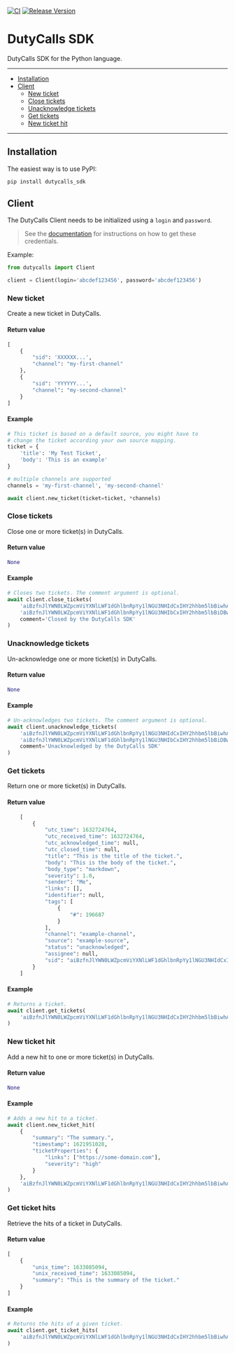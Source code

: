 [![CI](https://github.com/transceptor-technology/python-dutycalls-sdk/workflows/CI/badge.svg)](https://github.com/transceptor-technology/python-dutycalls-sdk/actions)
[![Release Version](https://img.shields.io/github/release/transceptor-technology/python-dutycalls-sdk)](https://github.com/transceptor-technology/python-dutycalls-sdk/releases)

# DutyCalls SDK

DutyCalls SDK for the Python language.

---

- [Installation](#installation)
- [Client](#client)
  - [New ticket](#new-ticket)
  - [Close tickets](#close-tickets)
  - [Unacknowledge tickets](#unacknowledge-tickets)
  - [Get tickets](#get-tickets)
  - [New ticket hit](#new-ticket-hit)

---

## Installation

The easiest way is to use PyPI:

```bash
pip install dutycalls_sdk
```

## Client

The DutyCalls Client needs to be initialized using a `login` and `password`.

> See the [documentation](https://docs.dutycalls.me/rest-api/authentication/) for instructions on how to get these credentials.

Example:

```python
from dutycalls import Client

client = Client(login='abcdef123456', password='abcdef123456')
```

### New ticket

Create a new ticket in DutyCalls.

#### Return value

```python
[
    {
        "sid": 'XXXXXX...',
        "channel": "my-first-channel"
    },
    {
        "sid": 'YYYYYY...',
        "channel": "my-second-channel"
    }
]
```

#### Example

```python
# This ticket is based on a default source, you might have to
# change the ticket according your own source mapping.
ticket = {
    'title': 'My Test Ticket',
    'body': 'This is an example'
}

# multiple channels are supported
channels = 'my-first-channel', 'my-second-channel'

await client.new_ticket(ticket=ticket, *channels)
```

### Close tickets

Close one or more ticket(s) in DutyCalls.

#### Return value

```python
None
```

#### Example

```python
# Closes two tickets. The comment argument is optional.
await client.close_tickets(
    'aiBzfnJlYWN0LWZpcmViYXNlLWF1dGhlbnRpYy1lNGU3NHIdCxIHY2hhbm5lbBiwhAUMCxIGdGlja2V0GPODDAyiAQpwcm9kdWN0aW9u',
    'aiBzfnJlYWN0LWZpcmViYXNlLWF1dGhlbnRpYy1lNGU3NHIbCxIHY2hhbm5lbBiDBwwLEgZ0aWNrZXQYlgoMogEKcGxheWdyb3VuZA',
    comment='Closed by the DutyCalls SDK'
)
```

### Unacknowledge tickets

Un-acknowledge one or more ticket(s) in DutyCalls.

#### Return value

```python
None
```

#### Example

```python
# Un-acknowledges two tickets. The comment argument is optional.
await client.unacknowledge_tickets(
    'aiBzfnJlYWN0LWZpcmViYXNlLWF1dGhlbnRpYy1lNGU3NHIdCxIHY2hhbm5lbBiwhAUMCxIGdGlja2V0GPODDAyiAQpwcm9kdWN0aW9u',
    'aiBzfnJlYWN0LWZpcmViYXNlLWF1dGhlbnRpYy1lNGU3NHIbCxIHY2hhbm5lbBiDBwwLEgZ0aWNrZXQYlgoMogEKcGxheWdyb3VuZA',
    comment='Unacknowledged by the DutyCalls SDK'
)
```

### Get tickets

Return one or more ticket(s) in DutyCalls.

#### Return value

```python
    [
        {
            "utc_time": 1632724764,
            "utc_received_time": 1632724764,
            "utc_acknowledged_time": null,
            "utc_closed_time": null,
            "title": "This is the title of the ticket.",
            "body": "This is the body of the ticket.",
            "body_type": "markdown",
            "severity": 1.0,
            "sender": "Me",
            "links": [],
            "identifier": null,
            "tags": [
                {
                    "#": 196687
                }
            ],
            "channel": "example-channel",
            "source": "example-source",
            "status": "unacknowledged",
            "assignee": null,
            "sid": "aiBzfnJlYWN0LWZpcmViYXNlLWF1dGhlbnRpYy1lNGU3NHIdCxIHY2hhbm5lbBiwhAUMCxIGdGlja2V0GPODDAyiAQpwcm9kdWN0aW9u"
        }
    ]
```

#### Example

```python
# Returns a ticket.
await client.get_tickets(
    'aiBzfnJlYWN0LWZpcmViYXNlLWF1dGhlbnRpYy1lNGU3NHIdCxIHY2hhbm5lbBiwhAUMCxIGdGlja2V0GPODDAyiAQpwcm9kdWN0aW9u'
)
```

### New ticket hit

Add a new hit to one or more ticket(s) in DutyCalls.

#### Return value

```python
None
```

#### Example

```python
# Adds a new hit to a ticket.
await client.new_ticket_hit(
    {
        "summary": "The summary.",
        "timestamp": 1621951028,
        "ticketProperties": {
            "links": ["https://some-domain.com"],
            "severity": "high"
        }
    },
    'aiBzfnJlYWN0LWZpcmViYXNlLWF1dGhlbnRpYy1lNGU3NHIdCxIHY2hhbm5lbBiwhAUMCxIGdGlja2V0GPODDAyiAQpwcm9kdWN0aW9u'
)
```

### Get ticket hits

Retrieve the hits of a ticket in DutyCalls.

#### Return value

```python
[
    {
        "unix_time": 1633085094,
        "unix_received_time": 1633085094,
        "summary": "This is the summary of the ticket."
    }
]
```

#### Example

```python
# Returns the hits of a given ticket.
await client.get_ticket_hits(
    'aiBzfnJlYWN0LWZpcmViYXNlLWF1dGhlbnRpYy1lNGU3NHIdCxIHY2hhbm5lbBiwhAUMCxIGdGlja2V0GPODDAyiAQpwcm9kdWN0aW9u'
)
```
